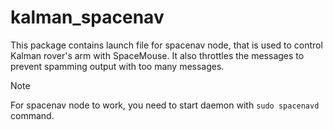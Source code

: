# kalman_spacenav

This package contains launch file for spacenav node, that is used to control Kalman rover's arm with SpaceMouse. It also throttles the messages to prevent spamming output with too many messages.

> [!NOTE]
> For spacenav node to work, you need to start daemon with `sudo spacenavd` command.
